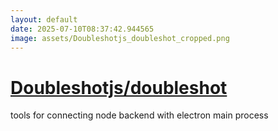 ```yaml
---
layout: default
date: 2025-07-10T08:37:42.944565
image: assets/Doubleshotjs_doubleshot_cropped.png
---
```


# [Doubleshotjs/doubleshot](https://github.com/Doubleshotjs/doubleshot)

tools for connecting node backend with electron main process
